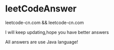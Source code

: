 # leetCodeAnswer
leetcode-cn.com &amp;&amp; leetcode-cn.com

I will keep updating,hope you have  better answers

All answers are use Java language!
